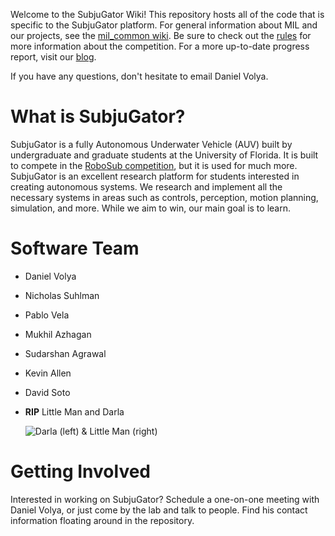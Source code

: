 Welcome to the SubjuGator Wiki! This repository hosts all of the code that is specific to the SubjuGator platform. For general information about MIL and our projects, see the [mil_common wiki](https://github.com/uf-mil/mil_common/wiki). Be sure to check out the [rules](http://www.robonation.org/competition/robosub) for more information about the competition. For a more up-to-date progress report, visit our [blog](https://ci.mil.ufl.edu/blog/).

If you have any questions, don't hesitate to email Daniel Volya.


# What is SubjuGator?

SubjuGator is a fully Autonomous Underwater Vehicle (AUV) built by undergraduate and graduate students at the University of Florida. It is built to compete in the [RoboSub competition](http://www.robonation.org/competition/robosub), but it is used for much more. SubjuGator is an excellent research platform for students interested in creating autonomous systems. We research and implement all the necessary systems in areas such as controls, perception, motion planning, simulation, and more. While we aim to win, our main goal is to learn.


# Software Team
* Daniel Volya

* Nicholas Suhlman

* Pablo Vela

* Mukhil Azhagan

* Sudarshan Agrawal

* Kevin Allen

* David Soto

* **RIP** Little Man and Darla 

    ![Darla (left) & Little Man (right)](http://s31.postimg.org/s370klg23/IMG_20160423_014247.jpg)


# Getting Involved

Interested in working on SubjuGator? Schedule a one-on-one meeting with Daniel Volya, or just come by the lab and talk to people. Find his contact information floating around in the repository.
